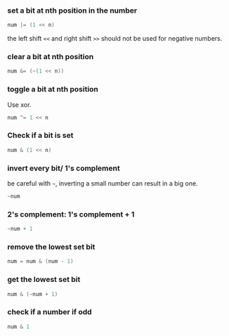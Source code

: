 ### set a bit at nth position in the number

```c
num |= (1 << n)
```

the left shift `<<` and right shift `>>` should not be used for negative numbers.

### clear a bit at nth position

```c
num &= (~(1 << n))
```

### toggle a bit at nth position
Use xor.
```c
num ^= 1 << n
```

### Check if a bit is set
```c
num & (1 << n)
```

### invert every bit/ 1's complement
be careful with `~`, inverting a small number can result in a big one.
```c
~num
```

### 2's complement: 1's complement + 1
```c
~num + 1

```

### remove the lowest set bit
```c
num = num & (num - 1)
```

### get the lowest set bit
```c
num & (~num + 1)
```

### check if a number if odd
```c
num & 1
```
